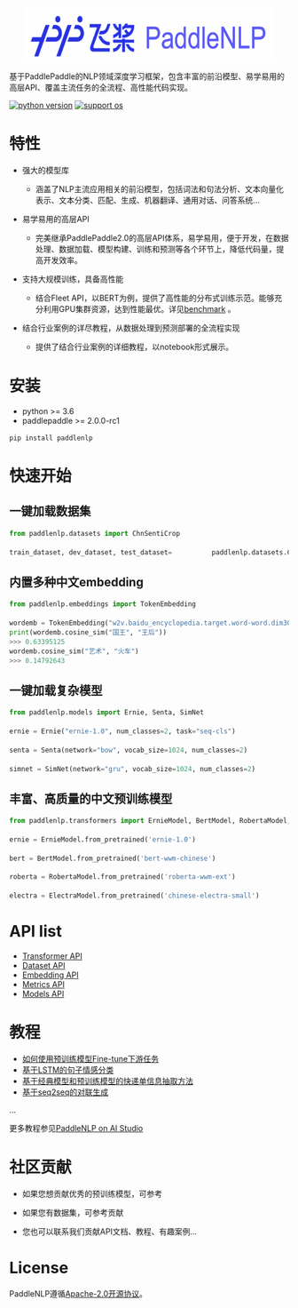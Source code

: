 

<p align="center">
  <img src="./paddlenlp.png" width="450" height ="100"  align="middle" />
</p>


基于PaddlePaddle的NLP领域深度学习框架，包含丰富的前沿模型、易学易用的高层API、覆盖主流任务的全流程、高性能代码实现。


 [![python version](https://camo.githubusercontent.com/4bc45421df57c3901ec5d21da412680df9b2d74fee7c297ab4e6764868e805fb/68747470733a2f2f696d672e736869656c64732e696f2f62616467652f707974686f6e2d332e362b2d6f72616e67652e737667)](https://camo.githubusercontent.com/4bc45421df57c3901ec5d21da412680df9b2d74fee7c297ab4e6764868e805fb/68747470733a2f2f696d672e736869656c64732e696f2f62616467652f707974686f6e2d332e362b2d6f72616e67652e737667) [![support os](https://camo.githubusercontent.com/7c97d13875070c3d1cfc86838fa87cb3db7909847a3992a33665c0a67800a33a/68747470733a2f2f696d672e736869656c64732e696f2f62616467652f6f732d6c696e757825324325323077696e2532432532306d61632d79656c6c6f772e737667)](https://camo.githubusercontent.com/7c97d13875070c3d1cfc86838fa87cb3db7909847a3992a33665c0a67800a33a/68747470733a2f2f696d672e736869656c64732e696f2f62616467652f6f732d6c696e757825324325323077696e2532432532306d61632d79656c6c6f772e737667)



# 特性

- 强大的模型库

  - 涵盖了NLP主流应用相关的前沿模型，包括词法和句法分析、文本向量化表示、文本分类、匹配、生成、机器翻译、通用对话、问答系统...

- 易学易用的高层API

  - 完美继承PaddlePaddle2.0的高层API体系，易学易用，便于开发，在数据处理、数据加载、模型构建、训练和预测等各个环节上，降低代码量，提高开发效率。

- 支持大规模训练，具备高性能

  - 结合Fleet API，以BERT为例，提供了高性能的分布式训练示范。能够充分利用GPU集群资源，达到性能最优。详见[benchmark](https://github.com/PaddlePaddle/models/blob/develop/PaddleNLP/benchmark/bert) 。

- 结合行业案例的详尽教程，从数据处理到预测部署的全流程实现

  - 提供了结合行业案例的详细教程，以notebook形式展示。

  

# 安装

- python >= 3.6
- paddlepaddle >= 2.0.0-rc1

```
pip install paddlenlp
```



# 快速开始

## 一键加载数据集

```python
from paddlenlp.datasets import ChnSentiCrop

train_dataset, dev_dataset, test_dataset=  		   paddlenlp.datasets.ChnSentiCorp.get_datasets(['train', 'dev', 'test'])
```

## 内置多种中文embedding

```python
from paddlenlp.embeddings import TokenEmbedding

wordemb = TokenEmbedding("w2v.baidu_encyclopedia.target.word-word.dim300")
print(wordemb.cosine_sim("国王", "王后"))
>>> 0.63395125
wordemb.cosine_sim("艺术", "火车")
>>> 0.14792643
```

## 一键加载复杂模型

```python
from paddlenlp.models import Ernie, Senta, SimNet

ernie = Ernie("ernie-1.0", num_classes=2, task="seq-cls")

senta = Senta(network="bow", vocab_size=1024, num_classes=2)

simnet = SimNet(network="gru", vocab_size=1024, num_classes=2)
```

## 丰富、高质量的中文预训练模型

```python
from paddlenlp.transformers import ErnieModel, BertModel, RobertaModel, ElectraModel

ernie = ErnieModel.from_pretrained('ernie-1.0')

bert = BertModel.from_pretrained('bert-wwm-chinese')

roberta = RobertaModel.from_pretrained('roberta-wwm-ext')

electra = ElectraModel.from_pretrained('chinese-electra-small')
```



# API list

- [Transformer API](https://github.com/PaddlePaddle/models/blob/develop/PaddleNLP/docs/transformers.md)
- [Dataset API](https://github.com/PaddlePaddle/models/blob/develop/PaddleNLP/docs/datasets.md)
- [Embedding API](https://github.com/PaddlePaddle/models/blob/develop/PaddleNLP/docs/embeddings.md)
- [Metrics API](https://github.com/PaddlePaddle/models/blob/develop/PaddleNLP/docs/embeddings.md)
- [Models API](https://github.com/PaddlePaddle/models/blob/develop/PaddleNLP/docs/models.md)

# 教程

- [如何使用预训练模型Fine-tune下游任务](https://aistudio.baidu.com/aistudio/projectdetail/1294333)
- [基于LSTM的句子情感分类](https://aistudio.baidu.com/aistudio/projectdetail/1283423)
- [基于经典模型和预训练模型的快递单信息抽取方法](https://aistudio.baidu.com/aistudio/projectdetail/1317771)
- [基于seq2seq的对联生成](https://aistudio.baidu.com/aistudio/projectdetail/1321118)

...

更多教程参见[PaddleNLP on AI Studio](https://aistudio.baidu.com/aistudio/personalcenter/thirdview/574995)



# 社区贡献

- 如果您想贡献优秀的预训练模型，可参考

- 如果您有数据集，可参考贡献

- 您也可以联系我们贡献API文档、教程、有趣案例...

  

# License

PaddleNLP遵循[Apache-2.0开源协议](https://github.com/PaddlePaddle/models/blob/develop/PaddleNLP/LICENSE)。